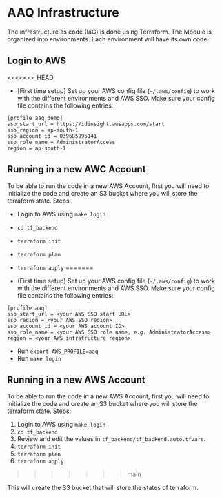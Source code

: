 # AAQ Infrastructure
The infrastructure as code (IaC) is done using Terraform. The Module is organized into environments. Each environment will have its own code.

## Login to AWS
<<<<<<< HEAD
- [First time setup] Set up your AWS config file (`~/.aws/config`) to work with the different environments and AWS SSO. Make sure your config file contains the following entries:

```
[profile aaq_demo]
sso_start_url = https://idinsight.awsapps.com/start
sso_region = ap-south-1
sso_account_id = 039685995141
sso_role_name = AdministratorAccess
region = ap-south-1

```

## Running in a new AWC Account
To be able to run the code in a new AWS Account, first you will need to initialize the code and create an S3 bucket where you will store the terraform state.
Steps:
 - Login to AWS using `make login`
 - `cd tf_backend`
 - `terraform init`
 - `terraform plan`
 - `terraform apply`
=======

- (First time setup) Set up your AWS config file (`~/.aws/config`) to work with the different environments and AWS SSO. Make sure your config file contains the following entries:

```
[profile aaq]
sso_start_url = <your AWS SSO start URL>
sso_region = <your AWS SSO region>
sso_account_id = <your AWS account ID>
sso_role_name = <your AWS SSO role name, e.g. AdministratorAccess>
region = <your AWS infratructure region>

```

- Run `export AWS_PROFILE=aaq`
- Run `make login`
## Running in a new AWS Account
To be able to run the code in a new AWS Account, first you will need to initialize the code and create an S3 bucket where you will store the terraform state.
Steps:
 1. Login to AWS using `make login`
 2. `cd tf_backend`
 3. Review and edit the values in `tf_backend/tf_backend.auto.tfvars`.
 4. `terraform init`
 5. `terraform plan`
 6. `terraform apply`
>>>>>>> main

 This will create the S3 bucket that will store the states of terraform.
